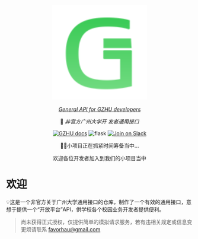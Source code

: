 <div align="center">
  <img src="assets/logo.svg" alt="logo">
  
  [_General API for GZHU developers_](https://docs.gzhuapi.xyz/)
  
  📖 _非官方广州大学开  发者通用接口_
  
[![GZHU docs](https://img.shields.io/static/v1?label=GZHU_API&message=DOC&style=flat-square&logo=GitBook)](https://docs.gzhuapi.xyz/)
![flask](https://img.shields.io/static/v1?label=Python&message=Flask&color=blue&logo=Python)
[![Join on Slack](https://img.shields.io/badge/%20Issues-push-black?logo=GitHub&style=social&logoColor=lightgrey)](https://github.com/favorhau/GZHU_API/issues)
  
🖐🏻小项目正在抓紧时间筹备当中...
  
  欢迎各位开发者加入到我们的小项目当中
</div>



# 欢迎

💡这是一个非官方关于广州大学通用接口的仓库，制作了一个有效的通用接口，意想于提供一个“开放平台”API，供学校各个校园业务开发者提供便利。

> 尚未获得正式授权，仅提供简单的模拟请求服务，若有违相关规定或信息变更烦请联系 [favorhau@gmail.com](favorhau@gmail.com)


